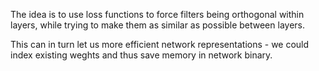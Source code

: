 The idea is to use loss functions to force filters being orthogonal within layers, while trying to make them as similar as possible between layers.

This can in turn let us more efficient network representations - we could index existing weghts and thus save memory in network binary.
